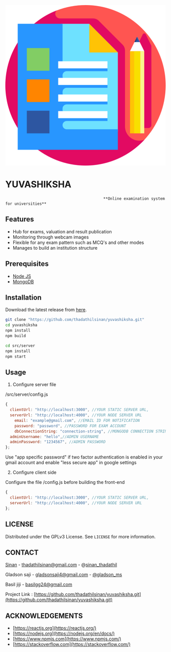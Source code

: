 ![README%20md%2085bf836b4da649a0a7e57f147f2c5195/test.png](README%20md%2085bf836b4da649a0a7e57f147f2c5195/test.png)

# YUVASHIKSHA

                                               **Online examination system for universities**

## Features

- Hub for exams, valuation and result publication
- Monitoring through webcam images
- Flexible for any exam pattern such as MCQ's and other modes
- Manages to build an institution structure

## Prerequisites

- [Node JS](https://nodejs.org/)
- [MongoDB](https://www.mongodb.com/)

## Installation

Download the latest release from [here](https://github.com/thadathilsinan/yuvashiksha/releases).

```bash
git clone "https://github.com/thadathilsinan/yuvashiksha.git"
cd yuvashiksha
npm install
npm build
```

```bash
cd src/server
npm install
npm start
```

## Usage

1. Configure server file

/src/server/config.js

```jsx
{
  clientUrl: "http://localhost:3000", //YOUR STATIC SERVER URL,
  serverUrl: "http://localhost:4000", //YOUR NODE SERVER URL
	email: "example@gmail.com", //EMAIL ID FOR NOTIFICATION
	password: "password", //PASSWORD FOR EXAM ACCOUNT
	dbConnectionString: "connection-string", //MONGODB CONNECTION STRING
  adminUsername: "hello",//ADMIN USERNAME
  adminPassword: "1234567", //ADMIN PASSWORD
};
```

Use "app specific password" if two factor authentication is enabled in your gmail account and enable "less secure app" in google settings

2.  Configure client side

Configure the file /config.js before building the front-end

```jsx
{
  clientUrl: "http://localhost:3000", //YOUR STATIC SERVER URL,
  serverUrl: "http://localhost:4000", //YOUR NODE SERVER URL
};
```

## LICENSE

Distributed under the GPLv3 License. See `LICENSE` for more information.

## CONTACT

[Sinan](https://github.com/thadathilsinan) - [thadathilsinan@gmail.com](mailto:thadathilsinan@gmail.com) - @[sinan_thadathil](https://www.instagram.com/sinan_thadathil/)

Gladson saji - [gladsonsaji4@gmail.com](mailto:gladsonsaji4@gmail.com) - [@gladson_ms](https://www.linkedin.com/in/gladson-m-s-96b9171a5/)

Basil jiji - [basilgg24@gmail.com](mailto:basilgg24@gmail.com)

Project Link : [https://github.com/thadathilsinan/yuvashiksha.git](https://github.com/thadathilsinan/yuvashiksha.git)

## ACKNOWLEDGEMENTS

- [https://reactjs.org](https://reactjs.org/)
- [https://nodejs.org](https://nodejs.org/en/docs/)
- [https://www.npmjs.com](https://www.npmjs.com/)
- [https://stackoverflow.com](https://stackoverflow.com/)
